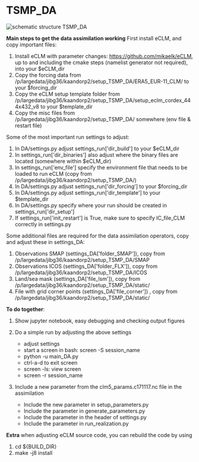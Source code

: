 # TSMP_DA

![schematic structure TSMP_DA](https://github.com/mikaelk/TSMP_DA/blob/master/TSMP_DA.png?raw=true)

**Main steps to get the data assimilation working**
First install eCLM, and copy important files:
1. Install eCLM with parameter changes: https://github.com/mikaelk/eCLM, up to and including the cmake steps (namelist generator not required), into your $eCLM_dir
2. Copy the forcing data from /p/largedata/jibg36/kaandorp2/setup_TSMP_DA/ERA5_EUR-11_CLM/ to your $forcing_dir
3. Copy the eCLM setup template folder from /p/largedata/jibg36/kaandorp2/setup_TSMP_DA/setup_eclm_cordex_444x432_v8 to your $template_dir
4. Copy the misc files from /p/largedata/jibg36/kaandorp2/setup_TSMP_DA/ somewhere (env file & restart file)

Some of the most important run settings to adjust:
1. In DA/settings.py adjust settings_run['dir_build'] to your $eCLM_dir
2. In settings_run['dir_binaries'] also adjust where the binary files are located (somewhere within $eCLM_dir)
3. In settings_run['env_file'] specify the environment file that needs to be loaded to run eCLM (copy from /p/largedata/jibg36/kaandorp2/setup_TSMP_DA/)
4. In DA/settings.py adjust settings_run['dir_forcing'] to your $forcing_dir
5. In DA/settings.py adjust settings_run['dir_template'] to your $template_dir
6. In DA/settings.py specify where your run should be created in settings_run['dir_setup']
7. If settings_run['init_restart'] is True, make sure to specify IC_file_CLM correctly in settings.py

Some additional files are required for the data assimilation operators, copy and adjust these in settings_DA:
1. Observations SMAP (settings_DA['folder_SMAP']), copy from /p/largedata/jibg36/kaandorp2/setup_TSMP_DA/SMAP
2. Observations ICOS (settings_DA['folder_FLX']), copy from /p/largedata/jibg36/kaandorp2/setup_TSMP_DA/ICOS
3. Land/sea mask (settings_DA['file_lsm']), copy from /p/largedata/jibg36/kaandorp2/setup_TSMP_DA/static/
4. File with grid corner points (settings_DA['file_corner']) , copy from /p/largedata/jibg36/kaandorp2/setup_TSMP_DA/static/

**To do together**:
1. Show jupyter notebook, easy debugging and checking output figures

2. Do a simple run by adjusting the above settings
    + adjust settings
    + start a screen in bash: screen -S session_name
    + python -u main_DA.py
    + ctrl-a-d to exit screen
    + screen -ls: view screen
    + screen -r session_name
    
3. Include a new parameter from the clm5_params.c171117.nc file in the assimilation
    + Include the new parameter in setup_parameters.py
    + Include the parameter in generate_parameters.py
    + Include the parameter in the header of settings.py
    + Include the parameter in run_realization.py
    
**Extra**
when adjusting eCLM source code, you can rebuild the code by using
1. cd ${BUILD_DIR}
2. make -j8 install